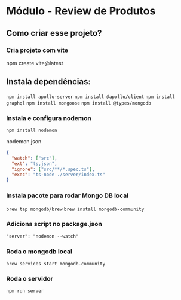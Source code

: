 # Módulo - Review de Produtos

## Como criar esse projeto?

### Cria projeto com vite

npm create vite@latest

## Instala dependências:

`npm install apollo-server`
`npm install @apollo/client`
`npm install graphql`
`npm install mongoose`
`npm install @types/mongodb`

### Instala e configura nodemon

`npm install nodemon`

nodemon.json
```json
{
  "watch": ["src"],
  "ext": "ts,json",
  "ignore": ["src/**/*.spec.ts"],
  "exec": "ts-node ./server/index.ts"
}
```

### Instala pacote para rodar Mongo DB local

`brew tap mongodb/brew`
`brew install mongodb-community`

### Adiciona script no package.json

`"server": "nodemon --watch"`

### Roda o mongodb local

`brew services start mongodb-community`

### Roda o servidor

`npm run server`
